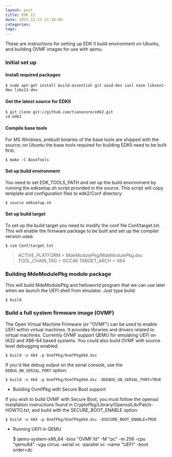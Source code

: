 ```yaml
---
layout: post
title: EDK II
date: 2015-12-22 21:28:09
categories:
tags:
---
```



These are instructions for setting up EDK II build environment on Ubuntu, and building OVMF images for use with qemu.

<!--more-->
### Initial set up

#### Install required packages

    $ sudo apt-get install build-essential git uuid-dev iasl nasm libxext-dev libx11-dev 
    
#### Get the latest source for EDKII

    $ git clone git://github.com/tianocore/edk2.git
    cd edk2

#### Compile base tools

For MS Windows, prebuilt binaries of the base tools are shipped with the source; on Ubuntu the base tools required for building EDKII need to be built first.
    
    $ make -C BaseTools
#### Set up build environment

You need to set EDK_TOOLS_PATH and set up the build environment by running the edksetup.sh script provided in the source. This script will copy template and configuration files to edk2/Conf directory.

    $ source edksetup.sh
#### Set up build target

To set up the build target you need to modify the conf file Conf/target.txt. This will enable the firmware package to be built and set up the compiler version used.


    $ vim Conf/target.txt

 > ACTIVE_PLATFORM       = MdeModulePkg/MdeModulePkg.dsc 
 > TOOL_CHAIN_TAG        = GCC46 
 > TARGET_ARCH           = X64 

### Building MdeModulePkg module package
This will build MdeModulePkg and helloworld program that we can use later when we launch the UEFI shell from emulator. Just type build:

    $ build

### Build a full system firmware image (OVMF)
The Open Virtual Machine Firmware (or "OVMF") can be used to enable UEFI within virtual machines. It provides libraries and drivers related to virtual machines. Currently OVMF support QEMU for emulating UEFI on IA32 and X86-64 based systems. You could also build OVMF with source level debugging enabled.

    $ build -o X64 -p OvmfPkg/OvmfPkgX64.dsc

If you'd like debug output on the serial console, use the `DEBUG_ON_SERIAL_PORT` option:


    $ build -o X64 -p OvmfPkg/OvmfPkgX64.dsc -DDEBUG_ON_SERIAL_PORT=TRUE

* Building OvmfPkg with Secure Boot support

If you wish to build OVMF with Secure Boot, you must follow the openssl installation instructions found in CryptoPkg/Library/OpensslLib/Patch-HOWTO.txt, and build with the SECURE_BOOT_ENABLE option:


    $ build -o X64 -p OvmfPkg/OvmfPkgX64.dsc -DSECURE_BOOT_ENABLE=TRUE
    
* Running UEFI in QEMU

    $ qemu-system-x86_64 -bios "OVMF.fd" -M "pc" -m 256 -cpu "qemu64" -vga cirrus -serial vc -parallel vc -name "UEFI" -boot order=dc

